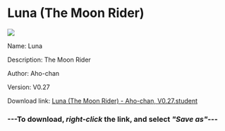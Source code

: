 # Luna (The Moon Rider)

<img src = "https://raw.githubusercontent.com/Arbiter1223/Koukou-Gurashi-Custom-Students/master/Students/Files/Luna%20(The%20Moon%20Rider).png">

Name: Luna

Description: The Moon Rider

Author: Aho-chan

Version: V0.27

Download link: <a href="https://raw.githubusercontent.com/Arbiter1223/Koukou-Gurashi-Custom-Students/master/Students/Files/Luna%20(The%20Moon%20Rider)%20-%20Aho-chan%2C%20V0.27.student">Luna (The Moon Rider) - Aho-chan, V0.27.student</a>

### ---**To download, _right-click_ the link, and select _"Save as"_**---

